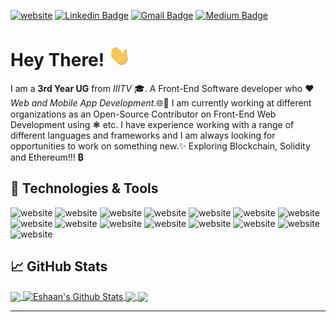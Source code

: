 [![website](https://img.shields.io/badge/Website-Portfolio-2bbc8a?style=for-the-badge&logo=firefox&color=2bbc8a&logoColor=white)](https://eshaankhurana.com/)
[![Linkedin Badge](https://img.shields.io/badge/-LinkedIn-blue?style=for-the-badge&logo=Linkedin&logoColor=white&link=https://www.linkedin.com/in/eshaan-khurana/)](https://www.linkedin.com/in/eshaan-khurana/)
[![Gmail Badge](https://img.shields.io/badge/-Gmail-c14438?style=for-the-badge&logo=Gmail&logoColor=white&link=mailto:eshaany2k@gmail.com)](mailto:eshaany2k@gmail.com)
[![Medium Badge](https://img.shields.io/badge/-Medium-black?style=for-the-badge&logo=Medium&logoColor=white&link=https://medium.com/@eshaany2k/)](https://medium.com/@eshaany2k/)

# Hey There!  <img src="https://github.com/ABSphreak/ABSphreak/blob/master/gifs/Hi.gif" width="35px">

I am a **3rd Year UG** from *IIITV* 🎓. A Front-End Software developer who :heart: *Web and Mobile App Development*.🌐📲 I am currently working at different organizations as an Open-Source Contributor on Front-End Web Development using **⚛** etc. I have experience working with a range of different languages and frameworks and I am always looking for opportunities to work on something new.✨ Exploring Blockchain, Solidity and Ethereum!!! **₿** 


## 🔧 Technologies & Tools

![website](https://img.shields.io/badge/Code-Javascript-2bbc8a?style=for-the-badge&logo=javascript&color=2bbc8a&logoColor=white)
![website](https://img.shields.io/badge/Editor-VSCode-2bbc8a?style=for-the-badge&logo=visualstudio&color=2bbc8a&logoColor=white)
![website](https://img.shields.io/badge/Code-Java-2bbc8a?style=for-the-badge&logo=java&color=2bbc8a&logoColor=white)
![website](https://img.shields.io/badge/Code-C++-2bbc8a?style=for-the-badge&logo=cpp&color=2bbc8a&logoColor=white)
![website](https://img.shields.io/badge/Code-Javascript-2bbc8a?style=for-the-badge&logo=javascript&color=2bbc8a&logoColor=white)
![website](https://img.shields.io/badge/Code-ReactJS-2bbc8a?style=for-the-badge&logo=react&color=2bbc8a&logoColor=white)
![website](https://img.shields.io/badge/Code-Python-2bbc8a?style=for-the-badge&logo=python&color=2bbc8a&logoColor=white)
![website](https://img.shields.io/badge/Styling-Bootstrap-2bbc8a?style=for-the-badge&logo=bootstrap&color=2bbc8a&logoColor=white)
![website](https://img.shields.io/badge/Styling-Bulma-2bbc8a?style=for-the-badge&logo=bulma&color=2bbc8a&logoColor=white)
![website](https://img.shields.io/badge/Styling-Sass-2bbc8a?style=for-the-badge&logo=sass&color=2bbc8a&logoColor=white)
![website](https://img.shields.io/badge/Tools-Github-2bbc8a?style=for-the-badge&logo=github&color=2bbc8a&logoColor=white)
![website](https://img.shields.io/badge/Tools-Git-2bbc8a?style=for-the-badge&logo=git&color=2bbc8a&logoColor=white)
![website](https://img.shields.io/badge/Deploy-Netlify-2bbc8a?style=for-the-badge&logo=netlify&color=2bbc8a&logoColor=white)
![website](https://img.shields.io/badge/Tools-GraphQL-2bbc8a?style=for-the-badge&logo=graphql&color=2bbc8a&logoColor=white)
![website](https://img.shields.io/badge/Code-Solidity-2bbc8a?style=for-the-badge&logo=ethereum&color=2bbc8a&logoColor=white)

## &#x1f4c8; GitHub Stats

<a href="https://github.com/eshaan007/eshaan007">
  <img align="center" src="https://github-readme-stats.vercel.app/api/top-langs/?username=eshaan007&hide=php,html&title_color=ffffff&text_color=c9cacc&icon_color=2bbc8a&bg_color=1d1f21" />
</a>

<a href="https://github.com/eshaan007/eshaan007">
  <img align="center" src="https://github-readme-stats.vercel.app/api?username=eshaan007&show_icons=true&line_height=27&count_private=true&title_color=ffffff&text_color=c9cacc&icon_color=2bbc8a&bg_color=1d1f21" alt="Eshaan's Github Stats" />
</a>

<a href="https://github.com/eshaan007/My-Portfolio-v1">
  <img align="center" src="https://github-readme-stats.vercel.app/api/pin/?username=eshaan007&repo=My-Portfolio-v1&title_color=ffffff&text_color=c9cacc&icon_color=2bbc8a&bg_color=1d1f21" />
</a>

<a href="https://github.com/eshaan007/DrumKit">
  <img align="center" src="https://github-readme-stats.vercel.app/api/pin/?username=eshaan007&repo=DrumKit&title_color=ffffff&text_color=c9cacc&icon_color=2bbc8a&bg_color=1d1f21" />
</a>    

---
